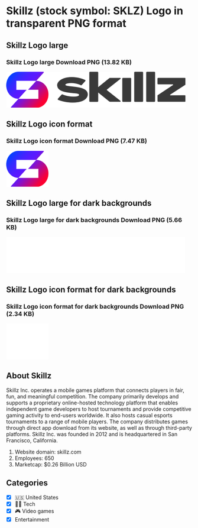 # Skillz (stock symbol: SKLZ) Logo in transparent PNG format

## Skillz Logo large

### Skillz Logo large Download PNG (13.82 KB)

![Skillz Logo large Download PNG (13.82 KB)](/img/orig/SKLZ_BIG-aecc43a5.png)

## Skillz Logo icon format

### Skillz Logo icon format Download PNG (7.47 KB)

![Skillz Logo icon format Download PNG (7.47 KB)](/img/orig/SKLZ-808cc5f6.png)

## Skillz Logo large for dark backgrounds

### Skillz Logo large for dark backgrounds Download PNG (5.66 KB)

![Skillz Logo large for dark backgrounds Download PNG (5.66 KB)](/img/orig/SKLZ_BIG.D-605aa6a5.png)

## Skillz Logo icon format for dark backgrounds

### Skillz Logo icon format for dark backgrounds Download PNG (2.34 KB)

![Skillz Logo icon format for dark backgrounds Download PNG (2.34 KB)](/img/orig/SKLZ.D-e878ba80.png)

## About Skillz

Skillz Inc. operates a mobile games platform that connects players in fair, fun, and meaningful competition. The company primarily develops and supports a proprietary online-hosted technology platform that enables independent game developers to host tournaments and provide competitive gaming activity to end-users worldwide. It also hosts casual esports tournaments to a range of mobile players. The company distributes games through direct app download from its website, as well as through third-party platforms. Skillz Inc. was founded in 2012 and is headquartered in San Francisco, California.

1. Website domain: skillz.com
2. Employees: 650
3. Marketcap: $0.26 Billion USD


## Categories
- [x] 🇺🇸 United States
- [x] 👩‍💻 Tech
- [x] 🎮 Video games
- [x] Entertainment

